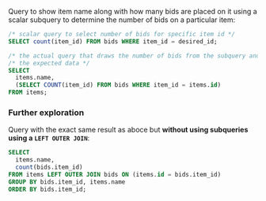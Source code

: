Query to show item name along with how many bids are placed on it using a scalar subquery to determine the number of bids on a particular item:

```sql
/* scalar query to select number of bids for specific item id */
SELECT count(item_id) FROM bids WHERE item_id = desired_id;

/* the actual query that draws the number of bids from the subquery and displays */
/* the expected data */
SELECT
  items.name,
  (SELECT COUNT(item_id) FROM bids WHERE item_id = items.id)
FROM items;
```



### Further exploration

Query with the exact same result as aboce but __without using subqueries using a `LEFT OUTER JOIN`__:

```sql
SELECT
  items.name,
  count(bids.item_id)
FROM items LEFT OUTER JOIN bids ON (items.id = bids.item_id)
GROUP BY bids.item_id, items.name
ORDER BY bids.item_id;
```


